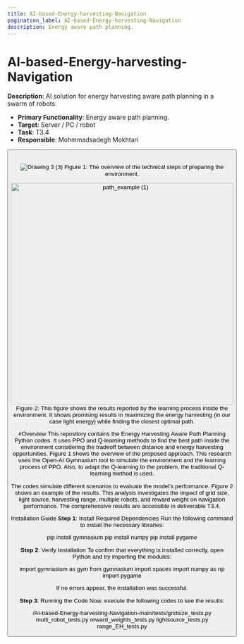```yaml
---
title: AI-based-Energy-harvesting-Navigation
pagination_label: AI-based-Energy-harvesting-Navigation
description: Energy aware path planning.
---
```


# AI-based-Energy-harvesting-Navigation

**Description**: AI solution for energy harvesting aware path planning in a swarm of robots.

* **Primary Functionality**: Energy aware path planning.
* **Target**: Server / PC / robot
* **Task**: T3.4
* **Responsible**: Mohmmadsadegh Mokhtari

<Button label="🔗 openswarm-eu/AI-based-Energy-harvesting-Navigation repository" link="https://github.com/openswarm-eu/AI-based-Energy-harvesting-Navigation" block /><br />

![Drawing 3 (3)](https://github.com/user-attachments/assets/000d7206-1b00-43b5-995e-6200625afddd)
Figure 1: The overview of the technical steps of preparing the environment.  

<img width="504" alt="path_example (1)" src="https://github.com/user-attachments/assets/5537d387-aa40-4a75-92dd-b17970c6a9bb" />
Figure 2: This figure shows the results reported by the learning process inside the environment.  It shows promising results in maximizing the energy harvesting (in our case light energy) while finding the closest optimal path.  


#Overview
This repository contains the Energy Harvesting Aware Path Planning Python codes. It uses PPO and Q-learning methods to find the best path inside the environment considering the tradeoff between distance and energy harvesting opportunities. Figure 1 shows the overview of the proposed approach. This research uses the Open-AI Gymnasium tool to simulate the environment and the learning process of PPO. Also, to adapt the Q-learning to the problem, the traditional Q-learning method is used. 

 The codes simulate different scenarios to evaluate the model’s performance. Figure 2 shows an example of the results. This analysis investigates the impact of grid size, light source, harvesting range, multiple robots, and reward weight on navigation performance. The comprehensive results are accessible in deliverable T3.4. 




Installation Guide
**Step 1**: Install Required Dependencies
Run the following command to install the necessary libraries:

pip install gymnasium 
pip install numpy
pip install pygame


**Step 2**: Verify Installation
To confirm that everything is installed correctly, open Python and try importing the modules:

import gymnasium as gym
from gymnasium import spaces
import numpy as np
import pygame

If no errors appear, the installation was successful.

**Step 3**: Running the Code
Now, execute the following codes to see the results:


/AI-based-Energy-harvesting-Navigation-main/tests/gridsize_tests.py    
                                                  multi_robot_tests.py 
                                                  reward_weights_tests.py
                                                  lightsource_tests.py 
                                                  range_EH_tests.py  
